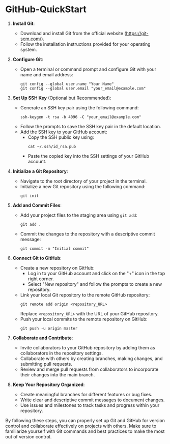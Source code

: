 # GitHub-QuickStart

1. **Install Git**:
   - Download and install Git from the official website (https://git-scm.com/).
   - Follow the installation instructions provided for your operating system.

2. **Configure Git**:
   - Open a terminal or command prompt and configure Git with your name and email address:
     ```
     git config --global user.name "Your Name"
     git config --global user.email "your_email@example.com"
     ```

3. **Set Up SSH Key** (Optional but Recommended):
   - Generate an SSH key pair using the following command:
     ```
     ssh-keygen -t rsa -b 4096 -C "your_email@example.com"
     ```
   - Follow the prompts to save the SSH key pair in the default location.
   - Add the SSH key to your GitHub account:
     - Copy the SSH public key using:
       ```
       cat ~/.ssh/id_rsa.pub
       ```
     - Paste the copied key into the SSH settings of your GitHub account.

4. **Initialize a Git Repository**:
   - Navigate to the root directory of your project in the terminal.
   - Initialize a new Git repository using the following command:
     ```
     git init
     ```

5. **Add and Commit Files**:
   - Add your project files to the staging area using `git add`:
     ```
     git add .
     ```
   - Commit the changes to the repository with a descriptive commit message:
     ```
     git commit -m "Initial commit"
     ```

6. **Connect Git to GitHub**:
   - Create a new repository on GitHub:
     - Log in to your GitHub account and click on the "+" icon in the top right corner.
     - Select "New repository" and follow the prompts to create a new repository.
   - Link your local Git repository to the remote GitHub repository:
     ```
     git remote add origin <repository_URL>
     ```
     Replace `<repository_URL>` with the URL of your GitHub repository.
   - Push your local commits to the remote repository on GitHub:
     ```
     git push -u origin master
     ```

7. **Collaborate and Contribute**:
   - Invite collaborators to your GitHub repository by adding them as collaborators in the repository settings.
   - Collaborate with others by creating branches, making changes, and submitting pull requests.
   - Review and merge pull requests from collaborators to incorporate their changes into the main branch.

8. **Keep Your Repository Organized**:
   - Create meaningful branches for different features or bug fixes.
   - Write clear and descriptive commit messages to document changes.
   - Use issues and milestones to track tasks and progress within your repository.

By following these steps, you can properly set up Git and GitHub for version control and collaborate effectively on projects with others. Make sure to familiarize yourself with Git commands and best practices to make the most out of version control.